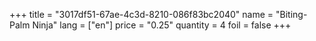 +++
title = "3017df51-67ae-4c3d-8210-086f83bc2040"
name = "Biting-Palm Ninja"
lang = ["en"]
price = "0.25"
quantity = 4
foil = false
+++
